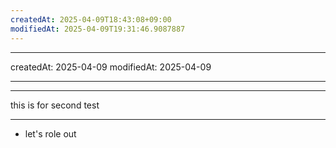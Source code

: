 ```yaml
---
createdAt: 2025-04-09T18:43:08+09:00
modifiedAt: 2025-04-09T19:31:46.9087887
---
```

---
createdAt: 2025-04-09
modifiedAt: 2025-04-09

---

---
this is for second test

---

- let's role out


